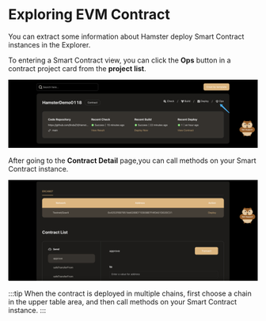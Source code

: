 
# Exploring EVM Contract

You can extract some information about Hamster deploy Smart Contract instances in the Explorer. 


To entering a Smart Contract view, you can click the **Ops** button in a contract project card from the **project list**.

![createProject](./img/projectListOps.png)

After going to the **Contract Detail** page,you can call methods on your Smart Contract instance.

![createProject](./img/contractDetail.png)

:::tip
When the contract is deployed in multiple chains, first choose a chain in the upper table area, and then call methods on your Smart Contract instance.
:::
